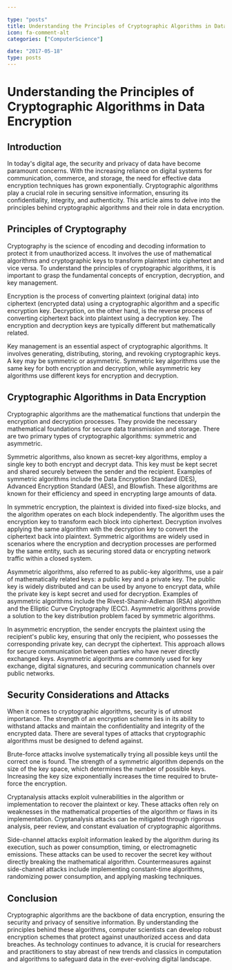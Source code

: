 ```yaml
---

type: "posts"
title: Understanding the Principles of Cryptographic Algorithms in Data Encryption
icon: fa-comment-alt
categories: ["ComputerScience"]

date: "2017-05-18"
type: posts
---
```





# Understanding the Principles of Cryptographic Algorithms in Data Encryption

## Introduction

In today's digital age, the security and privacy of data have become paramount concerns. With the increasing reliance on digital systems for communication, commerce, and storage, the need for effective data encryption techniques has grown exponentially. Cryptographic algorithms play a crucial role in securing sensitive information, ensuring its confidentiality, integrity, and authenticity. This article aims to delve into the principles behind cryptographic algorithms and their role in data encryption.

## Principles of Cryptography

Cryptography is the science of encoding and decoding information to protect it from unauthorized access. It involves the use of mathematical algorithms and cryptographic keys to transform plaintext into ciphertext and vice versa. To understand the principles of cryptographic algorithms, it is important to grasp the fundamental concepts of encryption, decryption, and key management.

Encryption is the process of converting plaintext (original data) into ciphertext (encrypted data) using a cryptographic algorithm and a specific encryption key. Decryption, on the other hand, is the reverse process of converting ciphertext back into plaintext using a decryption key. The encryption and decryption keys are typically different but mathematically related.

Key management is an essential aspect of cryptographic algorithms. It involves generating, distributing, storing, and revoking cryptographic keys. A key may be symmetric or asymmetric. Symmetric key algorithms use the same key for both encryption and decryption, while asymmetric key algorithms use different keys for encryption and decryption.

## Cryptographic Algorithms in Data Encryption

Cryptographic algorithms are the mathematical functions that underpin the encryption and decryption processes. They provide the necessary mathematical foundations for secure data transmission and storage. There are two primary types of cryptographic algorithms: symmetric and asymmetric.

Symmetric algorithms, also known as secret-key algorithms, employ a single key to both encrypt and decrypt data. This key must be kept secret and shared securely between the sender and the recipient. Examples of symmetric algorithms include the Data Encryption Standard (DES), Advanced Encryption Standard (AES), and Blowfish. These algorithms are known for their efficiency and speed in encrypting large amounts of data.

In symmetric encryption, the plaintext is divided into fixed-size blocks, and the algorithm operates on each block independently. The algorithm uses the encryption key to transform each block into ciphertext. Decryption involves applying the same algorithm with the decryption key to convert the ciphertext back into plaintext. Symmetric algorithms are widely used in scenarios where the encryption and decryption processes are performed by the same entity, such as securing stored data or encrypting network traffic within a closed system.

Asymmetric algorithms, also referred to as public-key algorithms, use a pair of mathematically related keys: a public key and a private key. The public key is widely distributed and can be used by anyone to encrypt data, while the private key is kept secret and used for decryption. Examples of asymmetric algorithms include the Rivest-Shamir-Adleman (RSA) algorithm and the Elliptic Curve Cryptography (ECC). Asymmetric algorithms provide a solution to the key distribution problem faced by symmetric algorithms.

In asymmetric encryption, the sender encrypts the plaintext using the recipient's public key, ensuring that only the recipient, who possesses the corresponding private key, can decrypt the ciphertext. This approach allows for secure communication between parties who have never directly exchanged keys. Asymmetric algorithms are commonly used for key exchange, digital signatures, and securing communication channels over public networks.

## Security Considerations and Attacks

When it comes to cryptographic algorithms, security is of utmost importance. The strength of an encryption scheme lies in its ability to withstand attacks and maintain the confidentiality and integrity of the encrypted data. There are several types of attacks that cryptographic algorithms must be designed to defend against.

Brute-force attacks involve systematically trying all possible keys until the correct one is found. The strength of a symmetric algorithm depends on the size of the key space, which determines the number of possible keys. Increasing the key size exponentially increases the time required to brute-force the encryption.

Cryptanalysis attacks exploit vulnerabilities in the algorithm or implementation to recover the plaintext or key. These attacks often rely on weaknesses in the mathematical properties of the algorithm or flaws in its implementation. Cryptanalysis attacks can be mitigated through rigorous analysis, peer review, and constant evaluation of cryptographic algorithms.

Side-channel attacks exploit information leaked by the algorithm during its execution, such as power consumption, timing, or electromagnetic emissions. These attacks can be used to recover the secret key without directly breaking the mathematical algorithm. Countermeasures against side-channel attacks include implementing constant-time algorithms, randomizing power consumption, and applying masking techniques.

## Conclusion

Cryptographic algorithms are the backbone of data encryption, ensuring the security and privacy of sensitive information. By understanding the principles behind these algorithms, computer scientists can develop robust encryption schemes that protect against unauthorized access and data breaches. As technology continues to advance, it is crucial for researchers and practitioners to stay abreast of new trends and classics in computation and algorithms to safeguard data in the ever-evolving digital landscape.